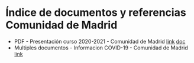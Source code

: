 # Índice de documentos y referencias Comunidad de Madrid

* PDF - Presentación curso 2020-2021 - Comunidad de Madrid [link](https://www.comunidad.madrid/sites/default/files/doc/educacion/2._presentacion_curso_2020-2021_powerpoint.pdf) [doc](2._presentacion_curso_2020-2021_powerpoint.pdf)
* Multiples documentos - Informacion COVID-19 - Comunidad de Madrid [link](https://www.madrid.org/cs/Satellite?c=Page&cid=1354829161283&language=es&pagename=PortalEducacionRRHH%2FPage%2FEDRH_contenidoFinal)
